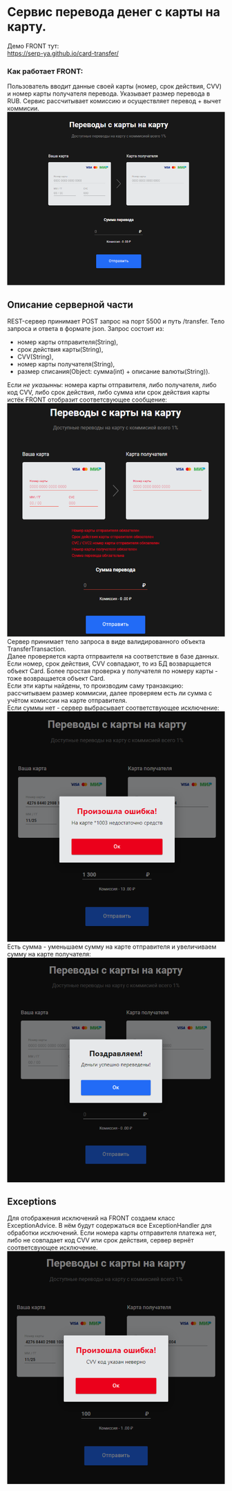 # Сервис перевода денег с карты на карту.
Демо FRONT тут:  
https://serp-ya.github.io/card-transfer/  
### Как работает FRONT:  
   Пользователь вводит данные своей карты (номер, срок действия, CVV) и номер карты получателя перевода. Указывает размер перевода в RUB. Сервис рассчитывает комиссию и осуществляет перевод + вычет коммисии.   
![Front-App](./image_readme/FRONT-App.PNG)

## Описание серверной части
REST-сервер принимает POST запрос на порт 5500 и путь /transfer. Тело запроса и ответа в формате json. Запрос состоит из: 
- номер карты отправителя(String), 
- срок действия карты(String), 
- CVV(String), 
- номер карты получателя(String), 
- размер списания(Object: сумма(int) + описание валюты(String)).

Если *не указынны*: номера карты отправителя, либо получателя, либо код CVV, либо срок действия, либо сумма или срок действия карты истёк FRONT отобразит соответсвующее сообщение:   
![All-exceptions](./image_readme/front-all-exceptions.PNG)   
Сервер принимает тело запроса в виде валидированного объекта TransferTransaction.   
Далее проверяется карта отпрваителя на соответствие в базе данных. Если номер, срок действия, CVV совпадают, то из БД возварщается объект Card. Более простая проверка у получателя по номеру карты - тоже возвращается объект Card.   
Если эти карты найдены, то производим саму транзакцию: рассчитываем размер коммисии, далее проверяем есть ли сумма с учётом комиссии на карте отправителя.   
Если суммы нет - сервер выбрасывает соответствующее исключение:   
![not-enough-money](./image_readme/rest-not-enough-money.PNG)   
Есть сумма -  уменьшаем сумму на карте отправителя и увеличиваем сумму на карте получателя:   
![Payment-success](./image_readme/rest-payment-success.PNG)

## Exceptions
Для отображения исключений на FRONT создаем класс ExceptionAdvice. В нём будут содержаться все ExceptionHandler для обработки исключений.
Если номера карты отправителя платежа нет, либо не совпадает код CVV или срок действия, сервер вернёт соответсвующее исключение.   
![CVV-invalid](./image_readme/rest-cvv-invalid.PNG)

